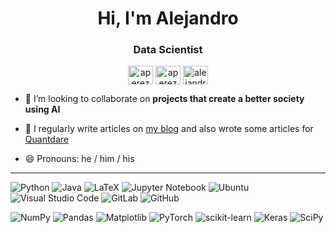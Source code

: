 <h1 align="center">Hi, I'm Alejandro</h1>
<h3 align="center">Data Scientist</h3>

<p align="center">
    <a href="mailto:alejandroperezsanjuan@gmail.com"><img align="center" src="https://unpkg.com/simple-icons@latest/icons/gmail.svg" alt="aperez" height="30" width="40" /></a>
    <a href="https://www.linkedin.com/in/alejandro-pérez-sanjuán/" target="blank"><img align="center" src="https://unpkg.com/simple-icons@latest/icons/linkedin.svg" alt="aperez" height="30" width="40" /></a>
    <a href="https://medium.com/@alejandrops" target="blank"><img align="center" src="https://unpkg.com/simple-icons@latest/icons/medium.svg" alt="alejandrops" height="30" width="40" /></a>
</p>

- 👯 I’m looking to collaborate on **projects that create a better society using AI**

- 📝 I regularly write articles on [my blog]([https://xylambda.github.io/blog/](https://xylambda.github.io/qblog/)) and also wrote some articles for [Quantdare](https://quantdare.com/author/aperez/)

- 😄 Pronouns: he / him / his

-----

![Python](https://img.shields.io/badge/python-3670A0?style=for-the-badge&logo=python&logoColor=ffdd54)
![Java](https://img.shields.io/badge/java-%23ED8B00.svg?style=for-the-badge&logo=java&logoColor=white)
![LaTeX](https://img.shields.io/badge/latex-%23008080.svg?style=for-the-badge&logo=latex&logoColor=white)
![Jupyter Notebook](https://img.shields.io/badge/jupyter-%23FA0F00.svg?style=for-the-badge&logo=jupyter&logoColor=white)
![Ubuntu](https://img.shields.io/badge/Ubuntu-E95420?style=for-the-badge&logo=ubuntu&logoColor=white)
![Visual Studio Code](https://img.shields.io/badge/Visual%20Studio%20Code-0078d7.svg?style=for-the-badge&logo=visual-studio-code&logoColor=white)
![GitLab](https://img.shields.io/badge/gitlab-%23181717.svg?style=for-the-badge&logo=gitlab&logoColor=white)
![GitHub](https://img.shields.io/badge/github-%23121011.svg?style=for-the-badge&logo=github&logoColor=white)


![NumPy](https://img.shields.io/badge/numpy-%23013243.svg?style=for-the-badge&logo=numpy&logoColor=white)
![Pandas](https://img.shields.io/badge/pandas-%23150458.svg?style=for-the-badge&logo=pandas&logoColor=white)
![Matplotlib](https://img.shields.io/badge/Matplotlib-%23ffffff.svg?style=for-the-badge&logo=Matplotlib&logoColor=black)
![PyTorch](https://img.shields.io/badge/PyTorch-%23EE4C2C.svg?style=for-the-badge&logo=PyTorch&logoColor=white)
![scikit-learn](https://img.shields.io/badge/scikit--learn-%23F7931E.svg?style=for-the-badge&logo=scikit-learn&logoColor=white)
![Keras](https://img.shields.io/badge/Keras-%23D00000.svg?style=for-the-badge&logo=Keras&logoColor=white)
![SciPy](https://img.shields.io/badge/SciPy-%230C55A5.svg?style=for-the-badge&logo=scipy&logoColor=%white)


